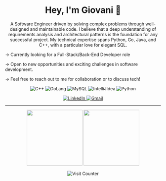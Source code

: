 <p align="center">
  
</p>

<h1 align="center">Hey, I'm Giovani 👋</h1>

<p align="center">
  A Software Engineer driven by solving complex problems through well-designed and maintainable code. I believe that a deep understanding of requirements analysis and architectural patterns is the foundation for any successful project. My technical expertise spans Python, Go, Java, and C++, with a particular love for elegant SQL.

  -> Currently looking for a Full-Stack/Back-End Developer role
  
  -> Open to new opportunities and exciting challenges in software development.
  
  -> Feel free to reach out to me for collaboration or to discuss tech!
</p>

<p align="center">
  <img src="https://img.shields.io/badge/cplusplus-00599C?style=for-the-badge&logo=c++&logoColor=white" alt="C++"/>
  <img src="https://img.shields.io/badge/go-00ADD8?style=for-the-badge&logo=go&logoColor=white" alt="GoLang"/>
  <img src="https://img.shields.io/badge/mysql-4479A1?style=for-the-badge&logo=mysql&logoColor=white" alt="MySQL"/>
  <img src="https://img.shields.io/badge/intellijidea-000000?style=for-the-badge&logo=intellijidea&logoColor=white" alt="IntelliJIdea"/>
  <img src="https://img.shields.io/badge/Python-3776AB?style=for-the-badge&logo=python&logoColor=white" alt="Python"/>
</p>

<p align="center">
  <a href="www.linkedin.com/in/giovani-oliveira-72698b33a" target="_blank">
    <img src="https://img.shields.io/badge/LinkedIn-0077B5?style=for-the-badge&logo=linkedin&logoColor=white" alt="LinkedIn"/>
  </a>
  <a href="ra133166@uem.br">
    <img src="https://img.shields.io/badge/Gmail-D14836?style=for-the-badge&logo=gmail&logoColor=white" alt="Gmail"/>
  </a>
</p>

---

<p align="center">
  <img height="180em" src="https://github-readme-stats.vercel.app/api?username=imGiovani&show_icons=true&theme=tokyonight&include_all_commits=true&count_private=true"/>
  <img height="180em" src="https://github-readme-stats.vercel.app/api/top-langs/?username=imGiovani&layout=compact&langs_count=7&theme=tokyonight"/>
</p>

<p align="center">
  <img src="https://komarev.com/ghpvc/?username=imGiovani&style=flat-square&color=blueviolet" alt="Visit Counter"/>
</p>
